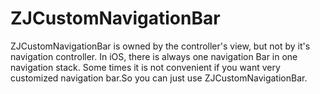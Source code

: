 # ZJCustomNavigationBar
ZJCustomNavigationBar is owned by the controller's view, but not by it's navigation controller.  In iOS, there is always one navigation Bar in one navigation stack. Some times it is not convenient if you want very customized navigation bar.So you can just use ZJCustomNavigationBar.

